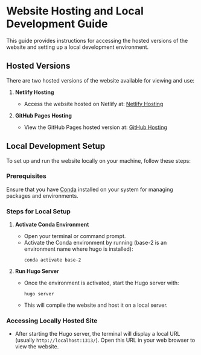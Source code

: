 # Website Hosting and Local Development Guide

This guide provides instructions for accessing the hosted versions of the website and setting up a local development environment.

## Hosted Versions

There are two hosted versions of the website available for viewing and use:

1. **Netlify Hosting**
   - Access the website hosted on Netlify at: [Netlify Hosting](https://gangli.netlify.app)

2. **GitHub Pages Hosting**
   - View the GitHub Pages hosted version at: [GitHub Hosting](https://ganglix.github.io/professional-academic-website/)

## Local Development Setup

To set up and run the website locally on your machine, follow these steps:

### Prerequisites

Ensure that you have [Conda](https://docs.conda.io/en/latest/) installed on your system for managing packages and environments.

### Steps for Local Setup

1. **Activate Conda Environment**
   - Open your terminal or command prompt.
   - Activate the Conda environment by running (base-2 is an environment name where hugo is installed):
     ```
     conda activate base-2
     ```

2. **Run Hugo Server**
   - Once the environment is activated, start the Hugo server with:
     ```
     hugo server
     ```
   - This will compile the website and host it on a local server. 

### Accessing Locally Hosted Site

- After starting the Hugo server, the terminal will display a local URL (usually `http://localhost:1313/`). Open this URL in your web browser to view the website.
